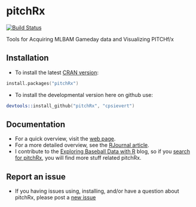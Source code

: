 pitchRx
=======

[![Build Status](https://travis-ci.org/cpsievert/pitchRx.png)](https://travis-ci.org/cpsievert/pitchRx)

Tools for Acquiring MLBAM Gameday data and Visualizing PITCHf/x

## Installation

* To install the latest [CRAN version](http://cran.r-project.org/web/packages/pitchRx/): 

```s
install.packages("pitchRx")
```

* To install the developmental version here on github use: 

```s
devtools::install_github("pitchRx", "cpsievert")
```

## Documentation

* For a quick overview, visit the [web page](http://cpsievert.github.com/pitchRx/).
* For a more detailed overview, see the [RJournal article](http://journal.r-project.org/archive/accepted/sievert.pdf).
* I contribute to the [Exploring Baseball Data with R](http://baseballwithr.wordpress.com) blog, so if you [search for pitchRx](http://baseballwithr.wordpress.com/?s=pitchrx&submit=Search), you will find more stuff related pitchRx.

## Report an issue

* If you having issues using, installing, and/or have a question about pitchRx, please post a [new issue](https://github.com/cpsievert/pitchRx/issues?state=open)

